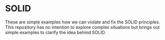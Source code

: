 # SOLID

These are simple examples how we can violate and fix the SOLID principles. This repository has no intention to explore complex situations but brings out simple examples to clarify the idea behind SOLID.
